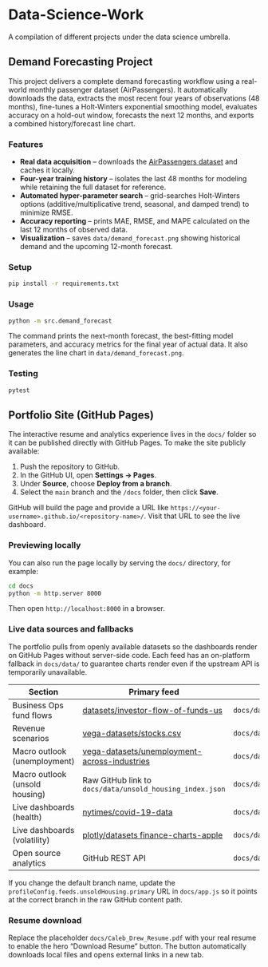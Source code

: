 # Data-Science-Work

A compilation of different projects under the data science umbrella.

## Demand Forecasting Project

This project delivers a complete demand forecasting workflow using a real-world
monthly passenger dataset (AirPassengers). It automatically downloads the data,
extracts the most recent four years of observations (48 months), fine-tunes a
Holt-Winters exponential smoothing model, evaluates accuracy on a hold-out
window, forecasts the next 12 months, and exports a combined history/forecast
line chart.

### Features
- **Real data acquisition** – downloads the [AirPassengers dataset](https://raw.githubusercontent.com/selva86/datasets/master/AirPassengers.csv) and caches it locally.
- **Four-year training history** – isolates the last 48 months for modeling while
  retaining the full dataset for reference.
- **Automated hyper-parameter search** – grid-searches Holt-Winters options
  (additive/multiplicative trend, seasonal, and damped trend) to minimize RMSE.
- **Accuracy reporting** – prints MAE, RMSE, and MAPE calculated on the last 12
  months of observed data.
- **Visualization** – saves `data/demand_forecast.png` showing historical demand
  and the upcoming 12-month forecast.

### Setup
```bash
pip install -r requirements.txt
```

### Usage
```bash
python -m src.demand_forecast
```
The command prints the next-month forecast, the best-fitting model parameters,
and accuracy metrics for the final year of actual data. It also generates the
line chart in `data/demand_forecast.png`.

### Testing
```bash
pytest
```

## Portfolio Site (GitHub Pages)

The interactive resume and analytics experience lives in the `docs/` folder so
it can be published directly with GitHub Pages. To make the site publicly
available:

1. Push the repository to GitHub.
2. In the GitHub UI, open **Settings → Pages**.
3. Under **Source**, choose **Deploy from a branch**.
4. Select the `main` branch and the `/docs` folder, then click **Save**.

GitHub will build the page and provide a URL like
`https://<your-username>.github.io/<repository-name>/`. Visit that URL to see
the live dashboard.

### Previewing locally

You can also run the page locally by serving the `docs/` directory, for example:

```bash
cd docs
python -m http.server 8000
```

Then open `http://localhost:8000` in a browser.

### Live data sources and fallbacks

The portfolio pulls from openly available datasets so the dashboards render on
GitHub Pages without server-side code. Each feed has an on-platform fallback in
`docs/data/` to guarantee charts render even if the upstream API is
temporarily unavailable.

| Section | Primary feed | Fallback |
| --- | --- | --- |
| Business Ops fund flows | [datasets/investor-flow-of-funds-us](https://github.com/datasets/investor-flow-of-funds-us) | `docs/data/investor_flows_sample.csv` |
| Revenue scenarios | [vega-datasets/stocks.csv](https://github.com/vega/vega-datasets/blob/master/data/stocks.csv) | `docs/data/stocks_sample.csv` |
| Macro outlook (unemployment) | [vega-datasets/unemployment-across-industries](https://github.com/vega/vega-datasets/blob/master/data/unemployment-across-industries.json) | `docs/data/unemployment_sample.json` |
| Macro outlook (unsold housing) | Raw GitHub link to `docs/data/unsold_housing_index.json` | `docs/data/unsold_housing_index.json` |
| Live dashboards (health) | [nytimes/covid-19-data](https://github.com/nytimes/covid-19-data) | `docs/data/covid_us_sample.csv` |
| Live dashboards (volatility) | [plotly/datasets finance-charts-apple](https://github.com/plotly/datasets) | `docs/data/volatility_sample.csv` |
| Open source analytics | GitHub REST API | `docs/data/github_repos_sample.json` |

If you change the default branch name, update the `profileConfig.feeds.unsoldHousing.primary`
URL in `docs/app.js` so it points at the correct branch in the raw GitHub
content path.

### Resume download

Replace the placeholder `docs/Caleb_Drew_Resume.pdf` with your real resume to
enable the hero “Download Resume” button. The button automatically downloads
local files and opens external links in a new tab.
